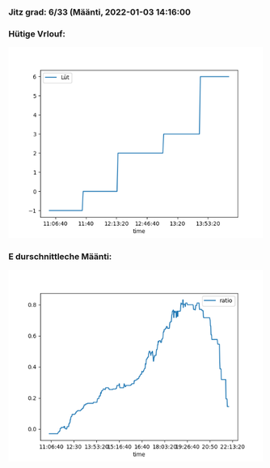 ### Jitz grad: 6/33 (Määnti, 2022-01-03 14:16:00

### Hütige Vrlouf:
![Graph](Today.png)

### E durschnittleche Määnti:
![Graph](Määnti.png)